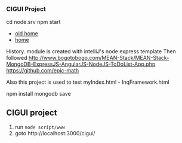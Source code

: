 

### CIGUI Project
cd node.srv
npm start
* [old home](http://localhost:3000/cigui/index.html)
* [home](http://localhost/index.html)


History.
module is created with intelliJ's node express template
Then 
followed
http://www.bogotobogo.com/MEAN-Stack/MEAN-Stack-MongoDB-ExpressJS-AngularJS-NodeJS-ToDoList-App.php
https://github.com/epic-math

Also this project is used to test myIndex.html - InqFramework.html

npm install mongodb save


## CIGUI project
1. run 
```node script/www```
2. goto http://localhost:3000/cigui/